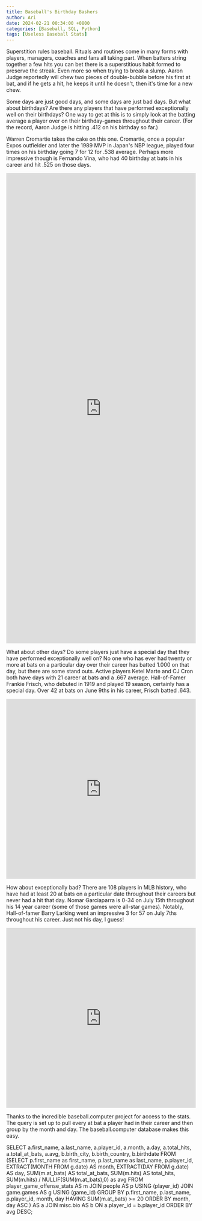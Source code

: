 ```yaml
---
title: Baseball's Birthday Bashers
author: Ari
date: 2024-02-21 00:34:00 +0800
categories: [Baseball, SQL, Python]
tags: [Useless Baseball Stats]
---
```


Superstition rules baseball. Rituals and routines come in many forms with players, managers, coaches and fans all taking part. When batters string together a few hits you can bet there is a superstitious habit formed to preserve the streak. Even more so when trying to break a slump. Aaron Judge reportedly will chew two pieces of double-bubble before his first at bat, and if he gets a hit, he keeps it until he doesn't, then it's time for a new chew. 

Some days are just good days, and some days are just bad days. But what about birthdays? Are there any players that have performed exceptionally well on their birthdays? One way to get at this is to simply look at the batting average a player over on their birthday-games throughout their career. (For the record, Aaron Judge is hitting .412 on his birthday so far.)

Warren Cromartie takes the cake on this one. Cromartie, once a popular Expos outfielder and later the 1989 MVP in Japan's NBP league, played four times on his birthday going 7 for 12 for .538 average. Perhaps more impressive though is Fernando Vina, who had 40 birthday at bats in his career and hit .525 on those days.

<iframe title="Best Birthday Batters " aria-label="Table" id="datawrapper-chart-gEbJx" src="https://datawrapper.dwcdn.net/gEbJx/1/" scrolling="no" frameborder="0" style="width: 0; min-width: 100% !important; border: none;" height="1246" data-external="1"></iframe><script type="text/javascript">!function(){"use strict";window.addEventListener("message",(function(a){if(void 0!==a.data["datawrapper-height"]){var e=document.querySelectorAll("iframe");for(var t in a.data["datawrapper-height"])for(var r=0;r<e.length;r++)if(e[r].contentWindow===a.source){var i=a.data["datawrapper-height"][t]+"px";e[r].style.height=i}}}))}();
</script>

What about other days? Do some players just have a special day that they have performed exceptionally well on? No one who has ever had twenty or more at bats on a particular day over their career has batted 1.000 on that day, but there are some stand outs. Active players Ketel Marte and CJ Cron both have days with 21 career at bats and a .667 average. Hall-of-Famer Frankie Frisch, who debuted in 1919 and played 19 season, certainly has a special day. Over 42 at bats on June 9ths in his career, Frisch batted .643. 

<iframe title="Best Batter Days" aria-label="Table" id="datawrapper-chart-7JoWE" src="https://datawrapper.dwcdn.net/7JoWE/1/" scrolling="no" frameborder="0" style="width: 0; min-width: 100% !important; border: none;" height="477" data-external="1"></iframe><script type="text/javascript">!function(){"use strict";window.addEventListener("message",(function(a){if(void 0!==a.data["datawrapper-height"]){var e=document.querySelectorAll("iframe");for(var t in a.data["datawrapper-height"])for(var r=0;r<e.length;r++)if(e[r].contentWindow===a.source){var i=a.data["datawrapper-height"][t]+"px";e[r].style.height=i}}}))}();
</script>

How about exceptionally bad? There are 108 players in MLB history, who have had at least 20 at bats on a particular date throughout their careers but never had a hit that day. Nomar Garciaparra is 0-34 on July 15th throughout his 14 year career (some of those games were all-star games). Notably, Hall-of-famer Barry Larking went an impressive 3 for 57 on July 7ths throughout his career. Just not his day, I guess! 

<iframe title="Bad Batter Days" aria-label="Table" id="datawrapper-chart-wS7YR" src="https://datawrapper.dwcdn.net/wS7YR/1/" scrolling="no" frameborder="0" style="width: 0; min-width: 100% !important; border: none;" height="477" data-external="1"></iframe><script type="text/javascript">!function(){"use strict";window.addEventListener("message",(function(a){if(void 0!==a.data["datawrapper-height"]){var e=document.querySelectorAll("iframe");for(var t in a.data["datawrapper-height"])for(var r=0;r<e.length;r++)if(e[r].contentWindow===a.source){var i=a.data["datawrapper-height"][t]+"px";e[r].style.height=i}}}))}();
</script>

Thanks to the incredible baseball.computer project for access to the stats. The query is set up to pull every at bat a player had in their career and then group by the month and day. The baseball.computer database makes this easy. 

SELECT
	 a.first_name,
	 a.last_name,
	 a.player_id,
	 a.month,
	 a.day,
	 a.total_hits,
	 a.total_at_bats,
	 a.avg,
	 b.birth_city,
	 b.birth_country,
	 b.birthdate
FROM
	(SELECT
		  p.first_name as first_name,
		  p.last_name as last_name,
		  p.player_id,
		  EXTRACT(MONTH FROM g.date) AS month,
		  EXTRACT(DAY FROM g.date) AS day,
		  SUM(m.at_bats) AS total_at_bats,
		  SUM(m.hits) AS total_hits,
		  SUM(m.hits) / NULLIF(SUM(m.at_bats),0) as avg
		FROM player_game_offense_stats AS m
		JOIN people AS p USING (player_id)
		JOIN game.games AS g USING (game_id)
		GROUP BY p.first_name, p.last_name, p.player_id, month, day
		HAVING SUM(m.at_bats) >= 20
		ORDER BY month, day ASC
	) AS a
JOIN misc.bio AS b ON a.player_id = b.player_id
ORDER BY avg DESC;


